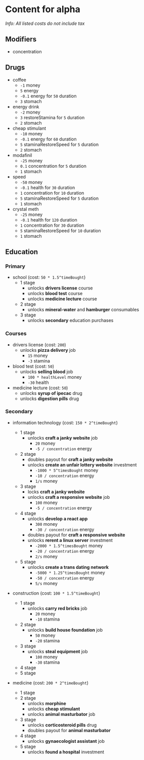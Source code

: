 # Content for alpha

*Info: All listed costs do not include tax*

## Modifiers
- concentration

## Drugs

- coffee
  - `-1` money
  - `5` energy
  - `-0.1` energy for `50` duration
  - `3` stomach
- energy drink
  - `-2` money
  - `3` restoreStamina for `5` duration
  - `2` stomach
- cheap stimulant
  - `-10` money
  - `-0.1` energy for `60` duration
  - `5` staminaRestoreSpeed for `5` duration
  - `2` stomach
- modafinil
  - `-25` money
  - `0.1` concentration for `5` duration
  - `1` stomach
- speed
  - `-50` money
  - `-0.1` health for `30` duration
  - `1` concentration for `10` duration
  - `5` staminaRestoreSpeed for `5` duration
  - `1` stomach
- crystal meth
  - `-25` money
  - `-0.1` health for `120` duration
  - `1` concentration for `30` duration
  - `5` staminaRestoreSpeed for `10` duration
  - `1` stomach

## Education

### Primary
- school (cost: `50 * 1.5^timeBought`)
  - 1 stage
    - unlocks **drivers license** course
    - unlocks **blood test** course
    - unlocks **medicine lecture** course
  - 2 stage
    - unlocks **mineral-water** and **hamburger** consumables
  - 3 stage
    - unlocks **secondary** education purchases

### Courses
- drivers license (cost: `200`)
  - unlocks **pizza delivery** job
    - `15` money
    - `-3` stamina
- blood test (cost: `50`)
  - unlocks **selling blood** job
    - `100 * healthLevel` money
    - `-30` health
- medicine lecture (cost: `50`)
  - unlocks **syrup of ipecac** drug
  - unlocks **digestion pills** drug

### Secondary
- information technology (cost: `150 * 2^timeBought`)
  - 1 stage
    - unlocks **craft a janky website** job
      - `20` money
      - `-5 / concentration` energy
  - 2 stage
    - doubles payout for **craft a janky website**
    - unlocks **create an unfair lottery website** investment
      - `-1000 * 5^timesBought` money
      - `-10 / concentration` energy
      - `1/s` money
  - 3 stage
    - locks **craft a janky website**
    - unlocks **craft a responsive website** job
      - `100` money
      - `-5 / concentration` energy
  - 4 stage
    - unlocks **develop a react app**
      - `300` money
      - `-30 / concentration` energy
    - doubles payout for **craft a responsive website**
    - unlocks **rerent a linux server** investment
      - `-2000 * 1.5^timesBought` money
      - `-20 / concentration` energy
      - `2/s` money
  - 5 stage
    - unlocks **create a trans dating network**
      - `-5000 * 1.25^timesBought` money
      - `-50 / concentration` energy
      - `5/s` money

- construction (cost: `100 * 1.5^timeBought`)
  - 1 stage
    - unlocks **carry red bricks** job
      - `20` money
      - `-10` stamina
  - 2 stage
    - unlocks **build house foundation** job
      - `50` money
      - `-20` stamina
  - 3 stage
    - unlocks **steal equipment** job
      - `100` money
      - `-30` stamina
  - 4 stage
  - 5 stage

- medicine (cost: `200 * 2^timeBought`)
  - 1 stage
  - 2 stage
    - unlocks **morphine**
    - unlocks **cheap stimulant**
    - unlocks **animal masturbator** job
  - 3 stage
    - unlocks **corticosteroid pills** drug
    - doubles payout for **animal masturbator**
  - 4 stage
    - unlocks **gynaecologist assistant** job
  - 5 stage
    - unlocks **found a hospital** investment